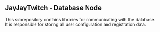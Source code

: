 ## JayJayTwitch - Database Node

This subrepository contains libraries for communicating with the database. 
It is responsible for storing all user configuration and registration data. 
